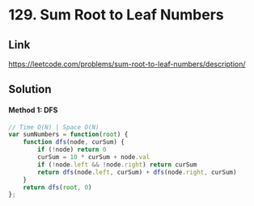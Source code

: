 # 129. Sum Root to Leaf Numbers

## Link
https://leetcode.com/problems/sum-root-to-leaf-numbers/description/

## Solution
#### Method 1: DFS
```javascript
// Time O(N) | Space O(N)
var sumNumbers = function(root) {
    function dfs(node, curSum) {
        if (!node) return 0
        curSum = 10 * curSum + node.val
        if (!node.left && !node.right) return curSum
        return dfs(node.left, curSum) + dfs(node.right, curSum)
    }
    return dfs(root, 0)
};
```
